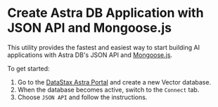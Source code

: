 # Create Astra DB Application with JSON API and Mongoose.js

This utility provides the fastest and easiest way to start building AI applications with Astra DB's JSON API and [Mongoose.js](https://mongoosejs.com/).

To get started:
1. Go to the [DataStax Astra Portal](https://astra.datastax.com/) and create a new Vector database.
1. When the database becomes active, switch to the `Connect` tab.
1. Choose `JSON API` and follow the instructions.
